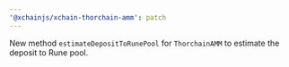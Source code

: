 ```yaml
---
'@xchainjs/xchain-thorchain-amm': patch
---
```


New method `estimateDepositToRunePool` for `ThorchainAMM` to estimate the deposit to Rune pool.
